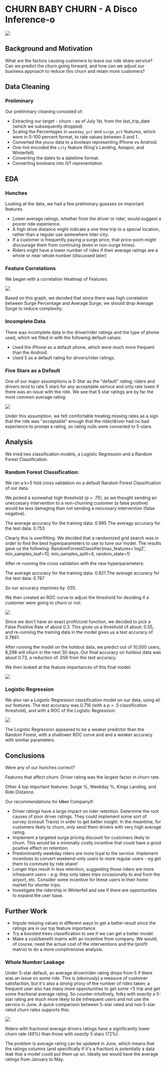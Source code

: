 # CHURN BABY CHURN - A Disco Inference-o
![](images/discocar.jpg)


## Background and Motivation
What are the factors causing customers to leave our ride share service? Can we predict the churn going forward, and how can we adjust our business approach to reduce this churn and retain more customers?

## Data Cleaning

### Preliminary
Our preliminary cleaning consisted of:
- Extracting our target - churn - as of July 1st, from the last_trip_date (which we subsequently dropped)
- Scaling the Percentages in `weekday_pct` and `surge_pct` features, which were in 0-100 percent format, to rate values between 0 and 1.
- Converted the `phone` data to a boolean representing iPhone vs Android. 
- One-hot encoded the `city` feature (King's Landing, Astapor, and Winterfell).
- Converting the dates to a datetime format.
- Converting booleans into 0/1 representation.

## EDA

### Hunches

Looking at the data, we had a few preliminary guesses on important features.

 - Lower average ratings, whether from the driver or rider, would suggest a poorer ride experience. 
 - A high drive distance might indicate a one time trip to a special location, rather than a regular use somewhere inter-city.
 - If a customer is frequently paying a surge price, that price-point might discourage them from continuing (even in non-surge times).
 - Riders might have a lower number of rides if their average ratings are a whole or near whole number (discussed later)

### Feature Correlations

We began with a correlation Heatmap of Features:

![](images/heatcorrmap.png)

Based on this graph, we decided that since there was high correlation between Surge Percentage and Average Surge, we should drop Average Surge to reduce complexity.

### Incomplete Data
There was incomplete data in the driver/rider ratings and the type of phone used, which we filled in with the following default values:
- Used the iPhone as a default phone, which were much more frequent than the Android.
- Used 5 as a default rating for drivers/rider ratings.

### Five Stars as a Default

One of our major assumptions is 5-Star as the "default" rating; riders and drivers tend to rate 5 stars for any acceptable serivce and only rate lower if there was an issue with the ride. We see that 5 star ratings are by far the most common average rating:

![](images/ratingshist.png)

 Under this assumption, we felt comfortable treating missing rates as a sign that the ride was "acceptable" enough that the rider/driver had no bad experience to prompt a rating, so rating nulls were converted to 5-stars. 

## Analysis

We tried two classification models, a Logistic Regression and a Random Forest Classification.

### Random Forest Classification:
We ran a k=5 fold cross validation on a default Random Forest Classification of our data. 

We picked a somewhat high threshold (p = .75), as we thought sending an uneccesary intervention to a non-churning customer (a false positive) would be less damaging than not sending a neccesary intervention (false negative). 

The average accuracy for the training data: 0.995
The averagy accuracy for the test data: 0.753

Clearly this is overfitting. We decided that a randomized grid search was in order to find the best hyperparameters to use to tune our model. The results gave us the following: 
RandomForrestClassifier(max_features='log2', min_samples_leaf=10,
                       min_samples_split=4, random_state=1)


After re-running the cross validation with the new hyperparameters:

The average accuracy for the training data: 0.821
The average accuracy for the test data: 0.787

So our accuracy improves by .035.

We then created an ROC curve to adjust the threshold for deciding if a customer were going to churn or not:

![](images/roccurve.png)

Since we don't have an exact profit/cost function, we decided to pick a False Positive Rate of about 0.3. This gives us a threshold of about: 0.55, and re-running the training data in the model gives us a test accuracy of 0.7861.

After running the model on the holdout data, we predict out of 10,000 users, 6,298 will churn in the next 30 days. Our final accuracy on holdout data was about 0.73, a reduction of .056 from the test accuracy.

We then looked at the feature importances of this final model: 

![](images/featureimportance.png)

### Logistic Regression
We also ran a Logistic Regression classification model on our data, using all our features. The test accuracy was 0.716 (with a p = .5 classification threshold), and with a ROC of the Logistic Regression:

![](images/image.png)

The Logistic Regression appeared to be a weaker predictor than the Random Forest, with a shallower ROC curve and and a weaker accuracy with similiar parameters.


## Conclusions
Were any of our hunches correct? 

Features that affect churn:
Driver rating was the largest factor in churn rate. 

Other 4 top important features: Surge %, Weekday %, Kings Landing, and Ride Distance.

Our recommendations for ~~Uber~~ CompanyX:
- Driver ratings have a large impact on rider retention. Determine the root causes of poor driver ratings. They could implement some sort of survey (consult Travis) in order to get better insight. In the meantime, for customers likely to churn, only send them drivers with very high average rating.
- Implement a targeted surge pricing discount for customers likely to churn. This would be a minimally costly incentive that could have a good positive effect on retention.
- Predominantly weekday riders are more loyal to the service. Implement incentives to convert weekend-only users to more regular users - eg get them to commute by ride share!
- Longer trips result in less retention, suggesting those riders are more infrequent users - e.g. they only takes trips occasionally to and from the airport, etc. Consider some incentive for these users in their home market for shorter trips.
- Investigate the ridership in Winterfell and see if there are opportunities to expand the user base. 


## Further Work
- Impute missing values in different ways to get a better result since the ratings are in our top feature importance.
- Try a boosted trees classification to see if we can get a better model. 
- Make a cost/benefit matrix with an incentive from company. We would, of course, need the actual cost of the interventions and the (profit matrix) to do a more comphrensive analysis.

 ### Whole Number Leakage

Under 5-star default, an average driver/rider rating drops from 5 if there was an issue on _some_ ride. This is (obviously) a measure of customer satisfaction, but it's also a strong proxy of the number of rides taken; a frequent user also has many more opprotunities to get _some_ <5 trip and get some fractional average rating. So counter-intuitively, folks with _exactly_ a 5-star rating are much more likely to be infrequent users and not use the service in June. A quick comparison between 5-star rated and non 5-star rated churn rates supports this:

![](images/churn5vsnon5.png)

Riders with fractional average drivers ratings have a significantly lower churn rate (49%) than those with _exactly_ 5 stars (72%). 

The problem is average rating can be updated in June, which means that the ratings columns (and specifically if it's a fraction) is potentially a data leak that a model could put them up on. Ideally we would have the average ratings from January to May.

